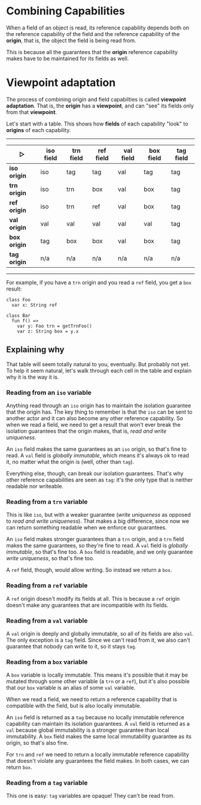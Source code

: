 # Combining Capabilities

When a field of an object is read, its reference capability depends both on the 
reference capability of the field and the reference capability of the 
__origin__, that is, the object the field is being read from.

This is because all the guarantees that the __origin__ reference capability 
makes have to be maintained for its fields as well.

# Viewpoint adaptation

The process of combining origin and field capabilties is called 
__viewpoint adaptation__. That is, the __origin__ has a __viewpoint__, and can 
"see" its fields only from that __viewpoint__.

Let's start with a table. This shows how __fields__ of each capability "look" 
to __origins__ of each capability.

---

| &#x25B7;        | iso field | trn field | ref field | val field | box field | tag field |
|-----------------|-----------|-----------|-----------|-----------|-----------|-----------|
| __iso origin__  | iso       | tag       | tag       | val       | tag       | tag       |
| __trn origin__  | iso       | trn       | box       | val       | box       | tag       |
| __ref origin__  | iso       | trn       | ref       | val       | box       | tag       |
| __val origin__  | val       | val       | val       | val       | val       | tag       |
| __box origin__  | tag       | box       | box       | val       | box       | tag       |
| __tag origin__  | n/a       | n/a       | n/a       | n/a       | n/a       | n/a       |

---

For example, if you have a `trn` origin and you read a `ref` field, you get a 
`box` result:

```pony
class Foo
  var x: String ref

class Bar
  fun f() =>
    var y: Foo trn = getTrnFoo()
    var z: String box = y.x
```

## Explaining why

That table will seem totally natural to you, eventually. But probably not yet. 
To help it seem natural, let's walk through each cell in the table and explain 
why it is the way it is.

### Reading from an `iso` variable

Anything read through an `iso` origin has to maintain the isolation guarantee 
that the origin has. The key thing to remember is that the `iso` can be sent to 
another actor and it can also become any other reference capability. So when we 
read a field, we need to get a result that won't ever break the isolation 
guarantees that the origin makes, that is, _read and write uniqueness_.

An `iso` field makes the same guarantees as an `iso` origin, so that's fine to 
read. A `val` field is _globally immutable_, which means it's always ok to read 
it, no matter what the origin is (well, other than `tag`).

Everything else, though, can break our isolation guarantees. That's why other 
reference capabilities are seen as `tag`: it's the only type that is neither 
readable nor writeable.

### Reading from a `trn` variable

This is like `iso`, but with a weaker guarantee (_write uniqueness_ as opposed 
to _read and write uniqueness_). That makes a big difference, since now we can 
return something readable when we enforce our guarantees.

An `iso` field makes stronger guarantees than a `trn` origin, and a `trn` field 
makes the same guarantees, so they're fine to read. A `val` field is _globally 
immutable_, so that's fine too. A `box` field is readable, and we only 
guarantee _write uniqueness_, so that's fine too.

A `ref` field, though, would allow writing. So instead we return a `box`.

### Reading from a `ref` variable

A `ref` origin doesn't modify its fields at all. This is because a `ref` origin 
doesn't make any guarantees that are incompatible with its fields.

### Reading from a `val` variable

A `val` origin is deeply and globally immutable, so all of its fields are also 
`val`. The only exception is a `tag` field. Since we can't read from it, we 
also can't guarantee that nobody can write to it, so it stays `tag`.

### Reading from a `box` variable

A `box` variable is locally immutable. This means it's possible that it may be 
mutated through some other variable (a `trn` or a `ref`), but it's also 
possible that our `box` variable is an alias of some `val` variable.

When we read a field, we need to return a reference capability that is 
compatible with the field, but is also locally immutable.

An `iso` field is returned as a `tag` because no locally immutable reference 
capability can maintain its isolation guarantees. A `val` field is returned as 
a `val` because global immutability is a stronger guarantee than local 
immutability. A `box` field makes the same local immutability guarantee as its 
origin, so that's also fine.

For `trn` and `ref` we need to return a locally immutable reference capability 
that doesn't violate any guarantees the field makes. In both cases, we can 
return `box`.

### Reading from a `tag` variable

This one is easy: `tag` variables are opaque! They can't be read from.
